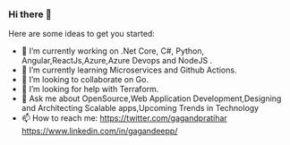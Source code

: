 ### Hi there 👋


Here are some ideas to get you started:

- 🔭 I’m currently working on .Net Core, C#, Python, Angular,ReactJs,Azure,Azure Devops and NodeJS .
- 🌱 I’m currently learning Microservices and Github Actions.
- 👯 I’m looking to collaborate on Go.
- 🤔 I’m looking for help with Terraform.
- 💬 Ask me about OpenSource,Web Application Development,Designing and Architecting Scalable apps,Upcoming Trends in Technology
- 📫 How to reach me: https://twitter.com/gagandpratihar https://www.linkedin.com/in/gagandeepp/


